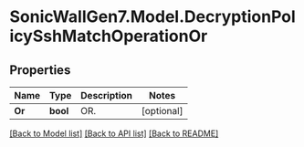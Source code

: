 # SonicWallGen7.Model.DecryptionPolicySshMatchOperationOr

## Properties

Name | Type | Description | Notes
------------ | ------------- | ------------- | -------------
**Or** | **bool** | OR. | [optional] 

[[Back to Model list]](../README.md#documentation-for-models) [[Back to API list]](../README.md#documentation-for-api-endpoints) [[Back to README]](../README.md)

